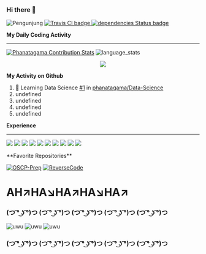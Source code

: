 ### Hi there 👋

<!--[Waka Readme](https://github.com/mzaini30/mzaini30/workflows/Waka%20Readme/badge.svg)
![Update README](https://github.com/mzaini30/mzaini30/workflows/Update%20README/badge.svg)-->
![Pengunjung](https://visitor-badge.laobi.icu/badge?page_id=phanatagama.phanatagama) <a href="https://travis-ci.org/Dogfalo/materialize">
      <img src="https://travis-ci.org/Dogfalo/materialize.svg?branch=master" alt="Travis CI badge">
    </a> <a href="https://david-dm.org/Dogfalo/materialize">
      <img src="https://david-dm.org/Dogfalo/materialize/status.svg" alt="dependencies Status badge">
    </a>
      
<!--**Statistik Efektif**-->

**My Daily Coding Activity**
<hr>

<!--START_SECTION:waka-->
[![Phanatagama Contribution Stats](https://github-contribution-stats.vercel.app/api/?username=phanatagama)](https://github.com/LordDashMe/github-contribution-stats/)
![language_stats](https://github-readme-stats-kappa-swart.vercel.app/api/top-langs/?username=phanatagama&hide_langs_below=1&theme=tokyonight)
<p align="center"><img src="https://github.githubassets.com/images/mona-whisper.gif" /></p>

<!--```text
Python  5 hrs 19 mins   ████████████░░░░░░░░░░░░░   49.44 % 
DS      4 hrs 15 mins   ██████████░░░░░░░░░░░░░░░   39.61 % 
Other   46 mins         █░░░░░░░░░░░░░░░░░░░░░░░░   07.16 % 
Diff    12 mins         ░░░░░░░░░░░░░░░░░░░░░░░░░   01.94 % 
Text    6 mins          ░░░░░░░░░░░░░░░░░░░░░░░░░   00.98 %
```-->
<!--END_SECTION:waka-->

<!--**My Contribution**

[![Contribution Stats](https://github-contribution-stats.vercel.app/api/?username=phanatagama)](https://github.com/LordDashMe/github-contribution-stats/)-->

**My Activity on Github**

<!--START_SECTION:activity-->
1. 🎉 Learning Data Science [#1](https://github.com/phanatagama) in [phanatagama/Data-Science](https://github.com/phanatagama/Data-Science)
2. undefined <!--🌱 Learning Cyber Security and Penetration Test-->
3. undefined
4. undefined
5. undefined
<!--END_SECTION:activity-->

**Experience**
<hr><p>
  <img src="https://img.shields.io/badge/git%20-%23F05033.svg?&style=for-the-badge&logo=git&logoColor=white"/>
  <img src="https://img.shields.io/badge/gitlab%20-%23181717.svg?&style=for-the-badge&logo=gitlab&logoColor=white"/>
  <img src="https://img.shields.io/badge/github%20-%23121011.svg?&style=for-the-badge&logo=github&logoColor=white"/>
<!--   <img src="https://img.shields.io/badge/laravel%20-%23FF2D20.svg?&style=for-the-badge&logo=laravel&logoColor=white"/> -->
<!--   <img src="https://img.shields.io/badge/Flutter%20-%2302569B.svg?&style=for-the-badge&logo=Flutter&logoColor=white" /> -->
  <img src="https://img.shields.io/badge/bootstrap%20-%23563D7C.svg?&style=for-the-badge&logo=bootstrap&logoColor=white"/>
<!--   <img src="https://img.shields.io/badge/express.js%20-%23404d59.svg?&style=for-the-badge"/> -->
<!--   <img src="https://img.shields.io/badge/vuejs%20-%2335495e.svg?&style=for-the-badge&logo=vue.js&logoColor=%234FC08D"/> -->
  <img src="https://img.shields.io/badge/php-%23777BB4.svg?&style=for-the-badge&logo=php&logoColor=white"/>
  <img src="https://img.shields.io/badge/html5%20-%23E34F26.svg?&style=for-the-badge&logo=html5&logoColor=white"/>
  <img src="https://img.shields.io/badge/css3%20-%231572B6.svg?&style=for-the-badge&logo=css3&logoColor=white"/>
  <img src="https://img.shields.io/badge/javascript%20-%23323330.svg?&style=for-the-badge&logo=javascript&logoColor=%23F7DF1E"/>
  <img src="https://img.shields.io/badge/typescript%20-%23007ACC.svg?&style=for-the-badge&logo=typescript&logoColor=white"/>
  <img src="https://img.shields.io/badge/java-%23ED8B00.svg?&style=for-the-badge&logo=java&logoColor=white"/>
<!--   <img src="https://img.shields.io/badge/kotlin-%230095D5.svg?&style=for-the-badge&logo=kotlin&logoColor=white"/> -->
<!--   <img src="https://img.shields.io/badge/dart-%230175C2.svg?&style=for-the-badge&logo=dart&logoColor=white"/> -->

</p>
**Favorite Repositories**

[![OSCP-Prep](https://github-readme-stats.vercel.app/api/pin/?username=phanatagama&repo=OSCP-Prep)](https://github.com/phanatagama/OSCP-Prep)
[![ReverseCode](https://github-readme-stats.vercel.app/api/pin/?username=phanatagama&repo=Panduan-Reverse-Code-Engineering)](https://github.com/phanatagama/Panduan-Reverse-Code-Engineering)

<!--**Project**-->
 

# AH↗️HA↘️HA↗️HA↘️HA↗️
### (つ ͡° ͜ʖ ͡°)つ (つ ͡° ͜ʖ ͡°)つ (つ ͡° ͜ʖ ͡°)つ (つ ͡° ͜ʖ ͡°)つ (つ ͡° ͜ʖ ͡°)つ
![uwu](https://github.com/cacadosman/cacadosman/blob/master/tonton.PNG)
![uwu](https://github.com/cacadosman/cacadosman/blob/master/tonton.PNG)
![uwu](https://github.com/cacadosman/cacadosman/blob/master/tonton.PNG)
### (つ ͡° ͜ʖ ͡°)つ (つ ͡° ͜ʖ ͡°)つ (つ ͡° ͜ʖ ͡°)つ (つ ͡° ͜ʖ ͡°)つ (つ ͡° ͜ʖ ͡°)つ
<!--

![phanatagama's github stats](https://github-readme-stats.vercel.app/api?username=phanatagama&show_icons=true&bg_color=424344&title_color=fff&icon_color=fff&text_color=d9a618&show_owner=true)

<!--
**phanatagama/phanatagama** is a ✨ _special_ ✨ repository because its `README.md` (this file) appears on your GitHub profile.

Here are some ideas to get you started:

- 🔭 I’m currently working on ...
- 🌱 I’m currently learning ...
- 👯 I’m looking to collaborate on ...
- 🤔 I’m looking for help with ...
- 💬 Ask me about ...
- 📫 How to reach me: ...
- 😄 Pronouns: ...
- ⚡ Fun fact: ...
-->
